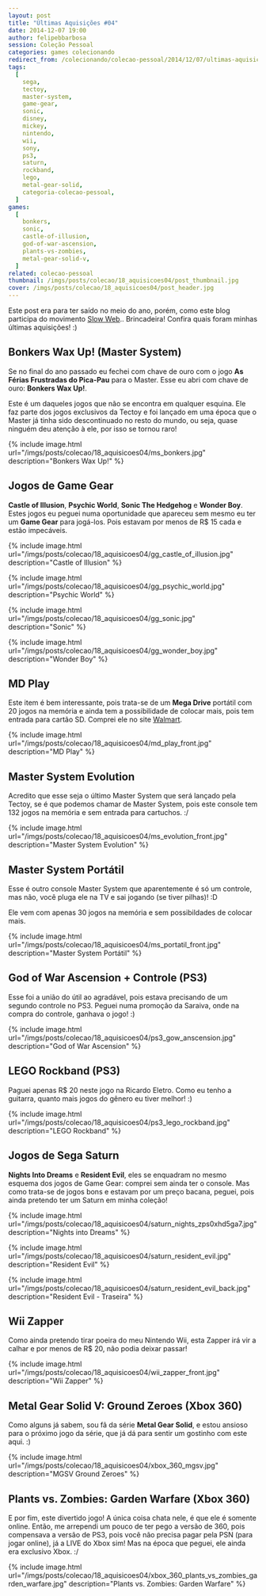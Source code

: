 ```yaml
---
layout: post
title: "Últimas Aquisições #04"
date: 2014-12-07 19:00
author: felipebbarbosa
session: Coleção Pessoal
categories: games colecionando
redirect_from: /colecionando/colecao-pessoal/2014/12/07/ultimas-aquisicoes-04.html
tags:
  [
    sega,
    tectoy,
    master-system,
    game-gear,
    sonic,
    disney,
    mickey,
    nintendo,
    wii,
    sony,
    ps3,
    saturn,
    rockband,
    lego,
    metal-gear-solid,
    categoria-colecao-pessoal,
  ]
games:
  [
    bonkers,
    sonic,
    castle-of-illusion,
    god-of-war-ascension,
    plants-vs-zombies,
    metal-gear-solid-v,
  ]
related: colecao-pessoal
thumbnail: /imgs/posts/colecao/18_aquisicoes04/post_thumbnail.jpg
cover: /imgs/posts/colecao/18_aquisicoes04/post_header.jpg
---
```


Este post era para ter saído no meio do ano, porém, como este blog participa do movimento [Slow Web](http://theslowweb.com/).. Brincadeira! Confira quais foram minhas últimas aquisições! :)

<!--more-->

## Bonkers Wax Up! (Master System)

Se no final do ano passado eu fechei com chave de ouro com o jogo **As Férias Frustradas do Pica-Pau** para o Master. Esse eu abri com chave de ouro: **Bonkers Wax Up!**.

Este é um daqueles jogos que não se encontra em qualquer esquina. Ele faz parte dos jogos exclusivos da Tectoy e foi lançado em uma época que o Master já tinha sido descontinuado no resto do mundo, ou seja, quase ninguém deu atenção à ele, por isso se tornou raro!

{% include image.html url="/imgs/posts/colecao/18_aquisicoes04/ms_bonkers.jpg" description="Bonkers Wax Up!" %}

## Jogos de Game Gear

**Castle of Illusion**, **Psychic World**, **Sonic The Hedgehog** e **Wonder Boy**. Estes jogos eu peguei numa oportunidade que apareceu sem mesmo eu ter um **Game Gear** para jogá-los. Pois estavam por menos de R\$ 15 cada e estão impecáveis.

{% include image.html
  url="/imgs/posts/colecao/18_aquisicoes04/gg_castle_of_illusion.jpg"
  description="Castle of Illusion" %}

{% include image.html
  url="/imgs/posts/colecao/18_aquisicoes04/gg_psychic_world.jpg"
  description="Psychic World" %}

{% include image.html
  url="/imgs/posts/colecao/18_aquisicoes04/gg_sonic.jpg"
  description="Sonic" %}

{% include image.html
  url="/imgs/posts/colecao/18_aquisicoes04/gg_wonder_boy.jpg"
  description="Wonder Boy" %}

## MD Play

Este item é bem interessante, pois trata-se de um **Mega Drive** portátil com 20 jogos na memória e ainda tem a possibilidade de colocar mais, pois tem entrada para cartão SD. Comprei ele no site [Walmart](https://www.walmart.com.br/md-play-20-jogos-tectoy/2019655/pr).

{% include image.html
  url="/imgs/posts/colecao/18_aquisicoes04/md_play_front.jpg"
  description="MD Play" %}

## Master System Evolution

Acredito que esse seja o último Master System que será lançado pela Tectoy, se é que podemos chamar de Master System, pois este console tem 132 jogos na memória e sem entrada para cartuchos. :/

{% include image.html
  url="/imgs/posts/colecao/18_aquisicoes04/ms_evolution_front.jpg"
  description="Master System Evolution" %}

## Master System Portátil

Esse é outro console Master System que aparentemente é só um controle, mas não, você pluga ele na TV e sai jogando (se tiver pilhas)! :D

Ele vem com apenas 30 jogos na memória e sem possibildades de colocar mais.

{% include image.html
  url="/imgs/posts/colecao/18_aquisicoes04/ms_portatil_front.jpg"
  description="Master System Portátil" %}

## God of War Ascension + Controle (PS3)

Esse foi a união do útil ao agradável, pois estava precisando de um segundo controle no PS3. Peguei numa promoção da Saraiva, onde na compra do controle, ganhava o jogo! :)

{% include image.html
  url="/imgs/posts/colecao/18_aquisicoes04/ps3_gow_anscension.jpg"
  description="God of War Ascension" %}

## LEGO Rockband (PS3)

Paguei apenas R\$ 20 neste jogo na Ricardo Eletro. Como eu tenho a guitarra, quanto mais jogos do gênero eu tiver melhor! :)

{% include image.html
  url="/imgs/posts/colecao/18_aquisicoes04/ps3_lego_rockband.jpg"
  description="LEGO Rockband" %}

## Jogos de Sega Saturn

**Nights Into Dreams** e **Resident Evil**, eles se enquadram no mesmo esquema dos jogos de Game Gear: comprei sem ainda ter o console. Mas como trata-se de jogos bons e estavam por um preço bacana, peguei, pois ainda pretendo ter um Saturn em minha coleção!

{% include image.html
  url="/imgs/posts/colecao/18_aquisicoes04/saturn_nights_zps0xhd5ga7.jpg"
  description="Nights into Dreams" %}

{% include image.html
  url="/imgs/posts/colecao/18_aquisicoes04/saturn_resident_evil.jpg"
  description="Resident Evil" %}

{% include image.html
  url="/imgs/posts/colecao/18_aquisicoes04/saturn_resident_evil_back.jpg"
  description="Resident Evil - Traseira" %}

## Wii Zapper

Como ainda pretendo tirar poeira do meu Nintendo Wii, esta Zapper irá vir a calhar e por menos de R\$ 20, não podia deixar passar!

{% include image.html
  url="/imgs/posts/colecao/18_aquisicoes04/wii_zapper_front.jpg"
  description="Wii Zapper" %}

## Metal Gear Solid V: Ground Zeroes (Xbox 360)

Como alguns já sabem, sou fã da série **Metal Gear Solid**, e estou ansioso para o próximo jogo da série, que já dá para sentir um gostinho com este aqui. :)

{% include image.html
  url="/imgs/posts/colecao/18_aquisicoes04/xbox_360_mgsv.jpg"
  description="MGSV Ground Zeroes" %}

## Plants vs. Zombies: Garden Warfare (Xbox 360)

E por fim, este divertido jogo! A única coisa chata nele, é que ele é somente online. Então, me arrependi um pouco de ter pego a versão de 360, pois compensava a versão de PS3, pois você não precisa pagar pela PSN (para jogar online), já a LIVE do Xbox sim! Mas na época que peguei, ele ainda era exclusivo Xbox. :/

{% include image.html
  url="/imgs/posts/colecao/18_aquisicoes04/xbox_360_plants_vs_zombies_garden_warfare.jpg"
  description="Plants vs. Zombies: Garden Warfare" %}
